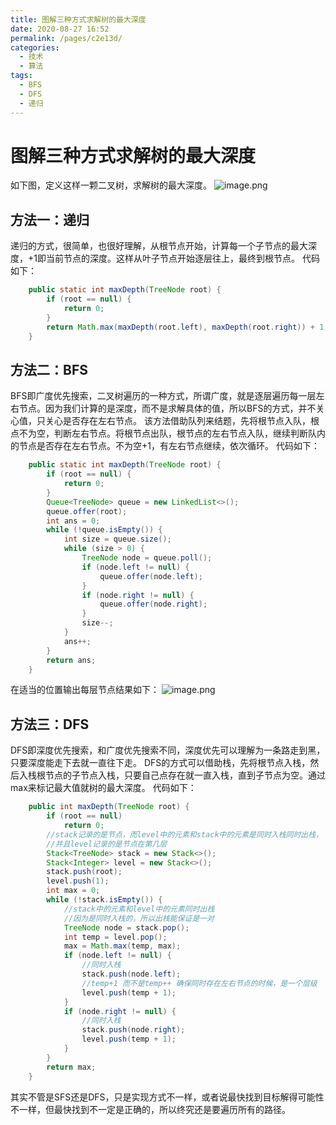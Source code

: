 ```yaml
---
title: 图解三种方式求解树的最大深度
date: 2020-08-27 16:52
permalink: /pages/c2e13d/
categories:
  - 技术
  - 算法
tags:
  - BFS
  - DFS
  - 递归
---
```


# 图解三种方式求解树的最大深度


如下图，定义这样一颗二叉树，求解树的最大深度。
![image.png](https://image.studying.icu/image_1598516082018.png-zjoin.image)

## 方法一：递归
递归的方式，很简单，也很好理解，从根节点开始，计算每一个子节点的最大深度，+1即当前节点的深度。这样从叶子节点开始逐层往上，最终到根节点。
代码如下：
```Java
    public static int maxDepth(TreeNode root) {
        if (root == null) {
            return 0;
        }
        return Math.max(maxDepth(root.left), maxDepth(root.right)) + 1;
    }

```

## 方法二：BFS
BFS即广度优先搜索，二叉树遍历的一种方式，所谓广度，就是逐层遍历每一层左右节点。因为我们计算的是深度，而不是求解具体的值，所以BFS的方式，并不关心值，只关心是否存在左右节点。
该方法借助队列来结题，先将根节点入队，根点不为空，判断左右节点。将根节点出队，根节点的左右节点入队，继续判断队内的节点是否存在左右节点。不为空+1，有左右节点继续，依次循环。
代码如下：
```Java
    public static int maxDepth(TreeNode root) {
        if (root == null) {
            return 0;
        }
        Queue<TreeNode> queue = new LinkedList<>();
        queue.offer(root);
        int ans = 0;
        while (!queue.isEmpty()) {
            int size = queue.size();
            while (size > 0) {
                TreeNode node = queue.poll();
                if (node.left != null) {
                    queue.offer(node.left);
                }
                if (node.right != null) {
                    queue.offer(node.right);
                }
                size--;
            }
            ans++;
        }
        return ans;
    }

```

在适当的位置输出每层节点结果如下：
![image.png](https://image.studying.icu/image_1598517070154.png-zjoin.image)

## 方法三：DFS
DFS即深度优先搜索，和广度优先搜索不同，深度优先可以理解为一条路走到黑，只要深度能走下去就一直往下走。
DFS的方式可以借助栈，先将根节点入栈，然后入栈根节点的子节点入栈，只要自己点存在就一直入栈，直到子节点为空。通过max来标记最大值就树的最大深度。
代码如下：
```Java
    public int maxDepth(TreeNode root) {
        if (root == null)
            return 0;
        //stack记录的是节点，而level中的元素和stack中的元素是同时入栈同时出栈，
        //并且level记录的是节点在第几层
        Stack<TreeNode> stack = new Stack<>();
        Stack<Integer> level = new Stack<>();
        stack.push(root);
        level.push(1);
        int max = 0;
        while (!stack.isEmpty()) {
            //stack中的元素和level中的元素同时出栈
            //因为是同时入栈的，所以出栈能保证是一对
            TreeNode node = stack.pop();
            int temp = level.pop();
            max = Math.max(temp, max);
            if (node.left != null) {
                //同时入栈
                stack.push(node.left);
                //temp+1 而不是temp++ 确保同时存在左右节点的时候，是一个层级
                level.push(temp + 1);
            }
            if (node.right != null) {
                //同时入栈
                stack.push(node.right);
                level.push(temp + 1);
            }
        }
        return max;
    }

```

其实不管是SFS还是DFS，只是实现方式不一样，或者说最快找到目标解得可能性不一样，但最快找到不一定是正确的，所以终究还是要遍历所有的路径。